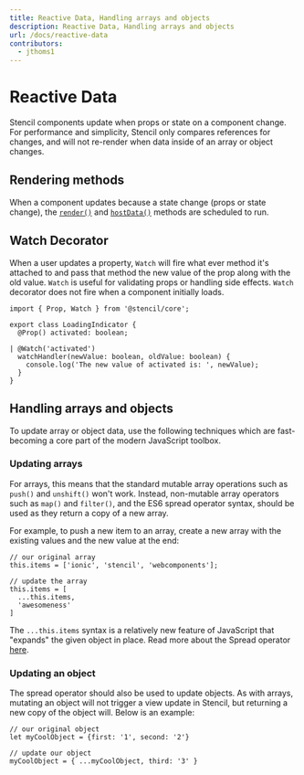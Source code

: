 ```yaml
---
title: Reactive Data, Handling arrays and objects
description: Reactive Data, Handling arrays and objects
url: /docs/reactive-data
contributors:
  - jthoms1
---
```


# Reactive Data

Stencil components update when props or state on a component change. For performance and simplicity, Stencil only compares references for changes, and will not re-render when data inside of an array or object changes.


## Rendering methods

When a component updates because a state change (props or state change), the [`render()`](templating-jsx) and [`hostData()`](host-element) methods are scheduled to run.


## Watch Decorator

When a user updates a property, `Watch` will fire what ever method it's attached to and pass that method the new value of the prop along with the old value. `Watch` is useful for validating props or handling side effects. `Watch` decorator does not fire when a component initially loads.


```tsx
import { Prop, Watch } from '@stencil/core';

export class LoadingIndicator {
  @Prop() activated: boolean;

| @Watch('activated')
  watchHandler(newValue: boolean, oldValue: boolean) {
    console.log('The new value of activated is: ', newValue);
  }
}
```


## Handling arrays and objects

To update array or object data, use the following techniques which are fast-becoming a core part of the modern JavaScript  toolbox.

### Updating arrays

For arrays, this means that the standard mutable array operations such as `push()` and `unshift()` won't work. Instead, non-mutable array operators such as `map()` and `filter()`, and the ES6 spread operator syntax, should be used as they return a copy of a new array.

For example, to push a new item to an array, create a new array with the existing values and the new value at the end:

```tsx
// our original array
this.items = ['ionic', 'stencil', 'webcomponents'];

// update the array
this.items = [
  ...this.items,
  'awesomeness'
]
```

The `...this.items` syntax is a relatively new feature of JavaScript that "expands" the given object in place. Read more about the Spread operator [here](https://developer.mozilla.org/en-US/docs/Web/JavaScript/Reference/Operators/Spread_operator).

### Updating an object

The spread operator should also be used to update objects. As with arrays, mutating an object will not trigger a view update in Stencil, but returning a new copy of the object will. Below is an example:

```tsx
// our original object
let myCoolObject = {first: '1', second: '2'}

// update our object
myCoolObject = { ...myCoolObject, third: '3' }
```
